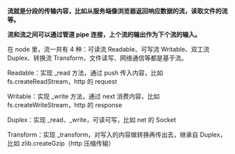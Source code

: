 **流就是分段的传输内容，比如从服务端像浏览器返回响应数据的流，读取文件的流等。**

**流和流之间可以通过管道 pipe 连接，上个流的输出作为下个流的输入。**



在 node 里，流一共有 4 种：可读流 Readable、可写流 Writable、双工流 Duplex、转换流 Transform，文件读写、网络通信等都是基于流。

Readable：实现 _read 方法，通过 push 传入内容，比如 fs.createReadStream，http 的 request 

Writable：实现 _write 方法，通过 next 消费内容，比如 fs.createWriteStream，http 的 response

Duplex：实现 _read、_write，可读可写，比如 net 的 Socket 

Transform：实现 _transform，对写入的内容做转换再传出去，继承自 Duplex，比如 zlib.createGzip（http 压缩传输）

